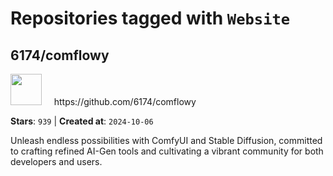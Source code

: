 # Repositories tagged with `Website`


## 6174/comflowy


<a href='https://github.com/6174/comflowy'>
<img src="https://avatars.githubusercontent.com/u/3872872?v=4" width="50" height="50"></a> &nbsp; &nbsp; https://github.com/6174/comflowy

**Stars**: `939` | **Created at**: `2024-10-06`


Unleash endless possibilities with ComfyUI and Stable Diffusion, committed to crafting refined AI-Gen tools and cultivating a vibrant community for both developers and users. 
